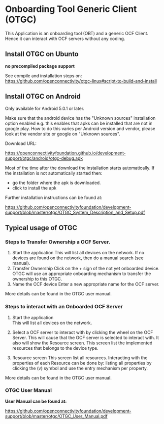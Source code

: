 # Onboarding Tool Generic Client (OTGC)

This Application is an onboarding tool (OBT) and a generic OCF Client.
Hence it can interact with OCF servers without any coding.

## Install OTGC on Ubunto

__no precompiled package support__

See compile and installation steps on:
https://github.com/openconnectivity/otgc-linux#script-to-build-and-install

## Install OTGC on Android

Only available for Android 5.0.1 or later.

Make sure that the android device has the "Unknown sources" installation option enabled
e.g. this enables that apks can be installed that are not in google play. 
How to do this varies per Android version and vendor, please look at the vendor site or google on "Unknown sources".

Download URL:

https://openconnectivityfoundation.github.io/development-support/otgc/android/otgc-debug.apk

Most of the time after the download the installation starts automatically.
If the installation is not automatically started then:
- go the folder where the apk is downloaded.
- click to install the apk

Further installation instructions can be found at:

https://github.com/openconnectivityfoundation/development-support/blob/master/otgc/OTGC_System_Description_and_Setup.pdf


## Typical usage of OTGC

### Steps to Transfer Ownership a OCF Server.

1. Start the application
   This will list all devices on the network. 
   If no devices are found on the network, then do a manual search (see manual).
2. Transfer Ownership
   Click on the + sign of the not yet onboarded device.
   OTGC will use an appropriate onboarding mechanism to transfer the ownership to this OTGC.
3. Name the OCF device
   Enter a new appropriate name for the OCF server.

More details can be found in the OTGC user manual.

### Steps to interact with an Onboarded OCF Server

1. Start the application  
   This will list all devices on the network. 

2. Select a OCF server to interact with by clicking the wheel on the OCF Server.
   This will cause that the OCF server is selected to interact with.
   It also will show the Resource screen.
   This screen list the implemented resources that belongs to the device type.
3. Resource screen
   This screen list all resources.
   Interacting with the properties of each Resource can be done by:
   listing all properties by clicking the (v) symbol and use the entry mechanism per property.

More details can be found in the OTGC user manual.

### OTGC User Manual 
**User Manual can be found at:**

https://github.com/openconnectivityfoundation/development-support/blob/master/otgc/OTGC_User_Manual.pdf




